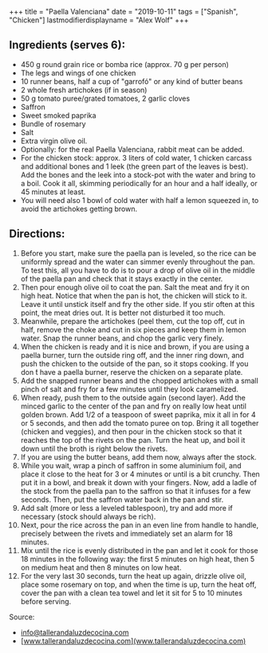 +++
title = "Paella Valenciana"
date = "2019-10-11"
tags = ["Spanish", "Chicken"]
lastmodifierdisplayname = "Alex Wolf"
+++

## Ingredients (serves 6): 
* 450 g round grain rice or bomba rice (approx. 70 g per person)
* The legs and wings of one chicken
* 10 runner beans, half a cup of "garrofó" or any kind of butter beans
* 2 whole fresh artichokes (if in season)
* 50 g tomato puree/grated tomatoes, 2 garlic cloves
* Saffron
* Sweet smoked paprika
* Bundle of rosemary
* Salt
* Extra virgin olive oil. 
* Optionally: for the real Paella Valenciana, rabbit meat can be added.
* For the chicken stock: approx. 3 liters of cold water, 1 chicken carcass and additional bones and 1 leek (the green part of the leaves is best). Add the bones and the leek into a stock-pot with the water and bring to a boil. Cook it all, skimming periodically for an hour and a half ideally, or 45 minutes at least.
* You will need also 1 bowl of cold water with half a lemon squeezed in, to avoid the artichokes getting brown.

## Directions: 
1. Before you start, make sure the paella pan is leveled, so the rice can be uniformly spread and the water can simmer evenly throughout the pan. To test this, all you have to do is to pour a drop of olive oil in the middle of the paella pan and check that it stays exactly in the center.
2. Then pour enough olive oil to coat the pan.
Salt the meat and fry it on high heat. Notice that when the pan is hot, the chicken will stick to it. Leave it until unstick itself and fry the other side. If you stir often at this point, the meat dries out. It is better not disturbed it too much.
3. Meanwhile, prepare the artichokes (peel them, cut the top off, cut in half, remove the choke and cut in six pieces and keep them in lemon water. Snap the runner beans, and chop the garlic very finely.
4. When the chicken is ready and it is nice and brown, if you are using a paella burner, turn the outside ring off, and the inner ring down, and push the chicken to the outside of the pan, so it stops cooking. If you don ́t have a paella burner, reserve the chicken on a separate plate.
5. Add the snapped runner beans and the chopped artichokes with a small pinch of salt and fry for a few minutes until they look caramelized.
6. When ready, push them to the outside again (second layer). Add the minced garlic to the center of the pan and fry on really low heat until golden brown. Add 1/2 of a teaspoon of sweet paprika, mix it all in for 4 or 5 seconds, and then add the tomato puree on top. Bring it all together (chicken and veggies), and then pour in the chicken stock so that it reaches the top of the rivets on the pan. Turn the heat up, and boil it down until the broth is right below the rivets.
7. If you are using the butter beans, add them now, always after the stock.
8. While you wait, wrap a pinch of saffron in some aluminium foil, and place it close to the heat for 3 or 4 minutes or until is a bit crunchy. Then put it in a bowl, and break it down with your fingers. Now, add a ladle of the stock from the paella pan to the saffron so that it infuses for a few seconds. Then, put the saffron water back in the pan and stir.
9. Add salt (more or less a leveled tablespoon), try and add more if necessary (stock should always be rich).
10. Next, pour the rice across the pan in an even line from handle to handle, precisely between the rivets and immediately set an alarm for 18 minutes.
11. Mix until the rice is evenly distributed in the pan and let it cook for those 18 minutes in the following way: the first 5 minutes on high heat, then 5 on medium heat and then 8 minutes on low heat.
12. For the very last 30 seconds, turn the heat up again, drizzle olive oil, place some rosemary on top, and when the time is up, turn the heat off, cover the pan with a clean tea towel and let it sit for 5 to 10 minutes before serving.

Source:

* info@tallerandaluzdecocina.com
* [www.tallerandaluzdecocina.com](www.tallerandaluzdecocina.com)
